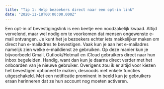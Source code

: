 ```yaml
---
title: "Tip 1: Help bezoekers direct naar een opt-in link"
date: "2020-11-18T00:00:00.000Z"
---
```


Een opt-in of bevestigingslink is een beetje een noodzakelijk kwaad. Altijd vervelend, maar wel nodig om te voorkomen dat mensen ongewenste e-mail ontvangen. Je kunt het je bezoekers echter iets makkelijker maken om direct hun e-mailadres te bevestigen. Vaak kun je aan het e-mailadres namelijk zien welke e-maildienst ze gebruiken. Op deze manier kun je bijvoorbeeld Gmail, Outlook/Hotmail en iCloud gebruikers direct naar hun inbox begeleiden. Handig, want dan kun je daarna direct verder met het onboarden van je nieuwe gebruiker. Overigens zou ik er altijd voor kiezen het bevestigen optioneel te maken, desnoods met enkele functies uitgeschakeld. Met een notificatie prominent in beeld kun je gebruikers eraan herinneren dat ze hun account nog moeten activeren.
